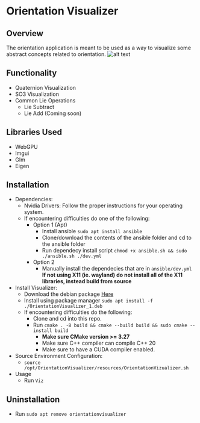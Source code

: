 # Orientation Visualizer
## Overview
The orientation application is meant to be used as a way to visualize some abstract concepts related to orientation.
![alt text](https://github.com/jbrhm/WebGPUTutorial/blob/main/data/orientation.png?raw=true)

## Functionality
- Quaternion Visualization
- SO3 Visualization
- Common Lie Operations
  - Lie Subtract
  - Lie Add (Coming soon)

## Libraries Used
- WebGPU
- Imgui
- Glm
- Eigen

## Installation
- Dependencies:
  - Nvidia Drivers: Follow the proper instructions for your operating system.
  - If encountering difficulties do one of the following:
    - Option 1 (Apt)
      - Install ansible `sudo apt install ansible`
      - Clone/download the contents of the ansible folder and cd to the ansible folder
      - Run dependecy install script `chmod +x ansible.sh && sudo ./ansible.sh ./dev.yml`
    - Option 2
      - Manually install the dependecies that are in `ansible/dev.yml` **If not using X11 (ie. wayland) do not install all of the X11 libraries, instead build from source**
- Install Visualizer:
  - Download the debian package [Here](https://github.com/jbrhm/WebGPUTutorial/raw/main/packages/OrientationVisualizer_1.deb)
  - Install using package manager `sudo apt install -f ./OrientationVisualizer_1.deb`
  - If encountering difficulties do the following:
    - Clone and cd into this repo.
    - Run `cmake . -B build && cmake --build build && sudo cmake --install build`
      - **Make sure CMake version >= 3.27**
      - Make sure C++ compiler can compile C++ 20
      - Make sure to have a CUDA compiler enabled.
- Source Environment Configuration:
  - `source /opt/OrientationVisualizer/resources/OrientationVizualizer.sh`
- Usage
  - Run `Viz`

## Uninstallation
- Run `sudo apt remove orientationvisualizer`
